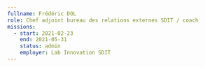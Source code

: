 ```yaml
---
fullname: Frédéric DOL
role: Chef adjoint bureau des relations externes SDIT / coach 
missions:
  - start: 2021-02-23
    end: 2021-05-31
    status: admin
    employer: Lab Innovation SDIT
---
```


